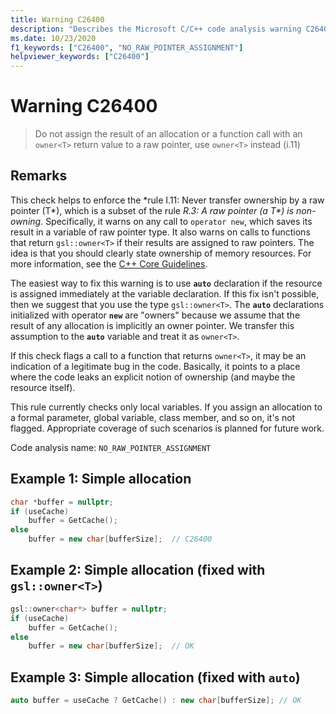 ```yaml
---
title: Warning C26400
description: "Describes the Microsoft C/C++ code analysis warning C26400, its causes, and how to address it."
ms.date: 10/23/2020
f1_keywords: ["C26400", "NO_RAW_POINTER_ASSIGNMENT"]
helpviewer_keywords: ["C26400"]
---
```

# Warning C26400

> Do not assign the result of an allocation or a function call with an `owner<T>` return value to a raw pointer, use `owner<T>` instead (i.11)

## Remarks

This check helps to enforce the *rule I.11: Never transfer ownership by a raw pointer (T\*), which is a subset of the rule *R.3: A raw pointer (a T\*) is non-owning*. Specifically, it warns on any call to `operator new`, which saves its result in a variable of raw pointer type. It also warns on calls to functions that return `gsl::owner<T>` if their results are assigned to raw pointers. The idea is that you should clearly state ownership of memory resources. For more information, see the [C++ Core Guidelines](https://github.com/isocpp/CppCoreGuidelines/blob/master/CppCoreGuidelines.md#r-resource-management).

The easiest way to fix this warning is to use **`auto`** declaration if the resource is assigned immediately at the variable declaration. If this fix isn't possible, then we suggest that you use the type `gsl::owner<T>`. The **`auto`** declarations initialized with operator **`new`** are "owners" because we assume that the result of any allocation is implicitly an owner pointer. We transfer this assumption to the **`auto`** variable and treat it as `owner<T>`.

If this check flags a call to a function that returns `owner<T>`, it may be an indication of a legitimate bug in the code. Basically, it points to a place where the code leaks an explicit notion of ownership (and maybe the resource itself).

This rule currently checks only local variables. If you assign an allocation to a formal parameter, global variable, class member, and so on, it's not flagged. Appropriate coverage of such scenarios is planned for future work.

Code analysis name: `NO_RAW_POINTER_ASSIGNMENT`

## Example 1: Simple allocation

```cpp
char *buffer = nullptr;
if (useCache)
    buffer = GetCache();
else
    buffer = new char[bufferSize];  // C26400
```

## Example 2: Simple allocation (fixed with `gsl::owner<T>`)

```cpp
gsl::owner<char*> buffer = nullptr;
if (useCache)
    buffer = GetCache();
else
    buffer = new char[bufferSize];  // OK
```

## Example 3: Simple allocation (fixed with `auto`)

```cpp
auto buffer = useCache ? GetCache() : new char[bufferSize]; // OK
```
